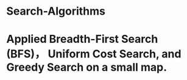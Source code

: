 # Search-Algorithms
# Applied Breadth-First Search (BFS)， Uniform Cost Search, and Greedy Search on a small map.
